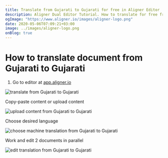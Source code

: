 ```yaml
---
title: Translate from Gujarati to Gujarati for free in Aligner Editor
description: Aligner Dual Editor Tutorial. How to translate for free from Gujarati to Gujarati. Aligner is multilingual document management platform. 
ogImage: "https://www.aligner.io/images/aligner-logo.png"
date: 2020-05-06T07:09:21+03:00
image: ../images/aligner-logo.png
onBlog: true
---
```


# How to translate document from Gujarati to Gujarati

1. Go to editor at [app.aligner.io](https://app.aligner.io "Aligner App web page")

![translate from Gujarati to Gujarati](../aligner-blank-editor.png "translate from Gujarati to Gujarati")

Copy-paste content or upload content

![upload content from Gujarati to Gujarati](../aligner-uploaded-document.png "upload content from Gujarati to Gujarati")

Choose desired language

![choose machine translation from Gujarati to Gujarati](../aligner-language-dropdown.png "choose machine translation from Gujarati to Gujarati")

Work and edit 2 documents in parallel

![edit translation from Gujarati to Gujarati](../aligner-double-sitded-editor.png "edit translation from Gujarati to Gujarati")

